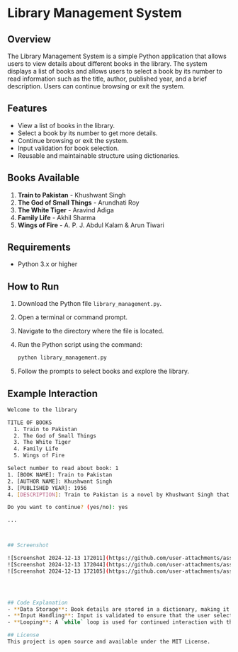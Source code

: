 # Library Management System

## Overview
The Library Management System is a simple Python application that allows users to view details about different books in the library. The system displays a list of books and allows users to select a book by its number to read information such as the title, author, published year, and a brief description. Users can continue browsing or exit the system.

## Features
- View a list of books in the library.
- Select a book by its number to get more details.
- Continue browsing or exit the system.
- Input validation for book selection.
- Reusable and maintainable structure using dictionaries.

## Books Available
1. **Train to Pakistan** - Khushwant Singh
2. **The God of Small Things** - Arundhati Roy
3. **The White Tiger** - Aravind Adiga
4. **Family Life** - Akhil Sharma
5. **Wings of Fire** - A. P. J. Abdul Kalam & Arun Tiwari

## Requirements
- Python 3.x or higher

## How to Run
1. Download the Python file `library_management.py`.
2. Open a terminal or command prompt.
3. Navigate to the directory where the file is located.
4. Run the Python script using the command:

    ```bash
    python library_management.py
    ```

5. Follow the prompts to select books and explore the library.

## Example Interaction
```bash
Welcome to the library

TITLE OF BOOKS
  1. Train to Pakistan
  2. The God of Small Things
  3. The White Tiger
  4. Family Life
  5. Wings of Fire

Select number to read about book: 1
1. [BOOK NAME]: Train to Pakistan
2. [AUTHOR NAME]: Khushwant Singh
3. [PUBLISHED YEAR]: 1956
4. [DESCRIPTION]: Train to Pakistan is a novel by Khushwant Singh that tells the story of a peaceful village on the border of India and Pakistan, that is torn apart by the partition of India in 1947.

Do you want to continue? (yes/no): yes

...



## Screenshot

![Screenshot 2024-12-13 172011](https://github.com/user-attachments/assets/ae99511d-79b1-4a31-b6d9-319c88680be7)
![Screenshot 2024-12-13 172044](https://github.com/user-attachments/assets/226061bf-a365-4336-beb4-ca5e03aee8ca)
![Screenshot 2024-12-13 172105](https://github.com/user-attachments/assets/7479ce21-c25d-4102-8343-5db1f4d377d8)




## Code Explanation
- **Data Storage**: Book details are stored in a dictionary, making it easy to retrieve and update information.
- **Input Handling**: Input is validated to ensure that the user selects a valid book number.
- **Looping**: A `while` loop is used for continued interaction with the system until the user chooses to exit.

## License
This project is open source and available under the MIT License.

